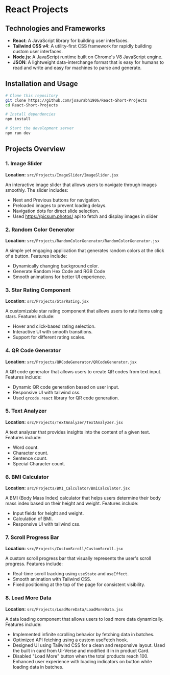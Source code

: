 # React Projects

## Technologies and Frameworks

- **React**: A JavaScript library for building user interfaces.
- **Tailwind CSS v4**: A utility-first CSS framework for rapidly building custom user interfaces.
- **Node.js**: A JavaScript runtime built on Chrome's V8 JavaScript engine.
- **JSON**: A lightweight data-interchange format that is easy for humans to read and write and easy for machines to parse and generate.

## Installation and Usage

```sh
# Clone this repository
git clone https://github.com/jsaurabh1906/React-Short-Projects
cd React-Short-Projects

# Install dependencies
npm install

# Start the development server
npm run dev
```

## Projects Overview

### 1. Image Slider

**Location:** `src/Projects/ImageSlider/ImageSlider.jsx`

An interactive image slider that allows users to navigate through images smoothly. The slider includes:

- Next and Previous buttons for navigation.
- Preloaded images to prevent loading delays.
- Navigation dots for direct slide selection.
- Used https://picsum.photos/ api to fetch and display images in slider

### 2. Random Color Generator

**Location:** `src/Projects/RandomColorGenerator/RandomColorGenerator.jsx`

A simple yet engaging application that generates random colors at the click of a button. Features include:

- Dynamically changing background color.
- Generate Random Hex Code and RGB Code
- Smooth animations for better UI experience.

### 3. Star Rating Component

**Location:** `src/Projects/StarRating.jsx`

A customizable star rating component that allows users to rate items using stars. Features include:

- Hover and click-based rating selection.
- Interactive UI with smooth transitions.
- Support for different rating scales.

### 4. QR Code Generator

**Location:** `src/Projects/QRCodeGenerator/QRCodeGenerator.jsx`

A QR code generator that allows users to create QR codes from text input. Features include:

- Dynamic QR code generation based on user input.
- Responsive UI with tailwind css.
- Used `qrcode.react` library for QR code generation.

### 5. Text Analyzer

**Location:** `src/Projects/TextAnalyzer/TextAnalyzer.jsx`

A text analyzer that provides insights into the content of a given text. Features include:

- Word count.
- Character count.
- Sentence count.
- Special Character count.

### 6. BMI Calculator

**Location:** `src/Projects/BMI_Calculator/BmiCalculator.jsx`

A BMI (Body Mass Index) calculator that helps users determine their body mass index based on their height and weight. Features include:

- Input fields for height and weight.
- Calculation of BMI.
- Responsive UI with tailwind css.

### 7. Scroll Progress Bar

**Location:** `src/Projects/CustomScroll/CustomScroll.jsx`

A custom scroll progress bar that visually represents the user's scroll progress. Features include:

- Real-time scroll tracking using `useState` and `useEffect`.
- Smooth animation with Tailwind CSS.
- Fixed positioning at the top of the page for consistent visibility.

### 8. Load More Data

**Location:** `src/Projects/LoadMoreData/LoadMoreData.jsx`

A data loading component that allows users to load more data dynamically. Features include:

- Implemented infinite scrolling behavior by fetching data in batches.
- Optimized API fetching using a custom useFetch hook.
- Designed UI using Tailwind CSS for a clean and responsive layout. Used the built in card from UI-Verse and modified it in in product Card.
- Disabled "Load More" button when the total products reach 100. Enhanced user experience with loading indicators on button while loading data in batches.
